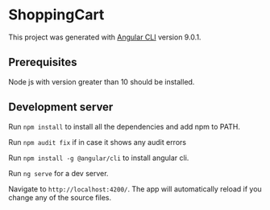 # ShoppingCart

This project was generated with [Angular CLI](https://github.com/angular/angular-cli) version 9.0.1.


## Prerequisites

Node js with version greater than 10 should be installed.


## Development server

Run `npm install` to install all the dependencies and add npm to PATH.

Run `npm audit fix` if in case it shows any audit errors

Run `npm install -g @angular/cli` to install angular cli.

Run `ng serve` for a dev server. 

Navigate to `http://localhost:4200/`. The app will automatically reload if you change any of the source files.
